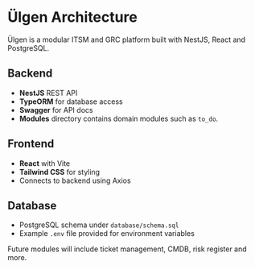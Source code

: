 # Ülgen Architecture

Ülgen is a modular ITSM and GRC platform built with NestJS, React and PostgreSQL.

## Backend
- **NestJS** REST API
- **TypeORM** for database access
- **Swagger** for API docs
- **Modules** directory contains domain modules such as `to_do`.

## Frontend
- **React** with Vite
- **Tailwind CSS** for styling
- Connects to backend using Axios

## Database
- PostgreSQL schema under `database/schema.sql`
- Example `.env` file provided for environment variables

Future modules will include ticket management, CMDB, risk register and more.
